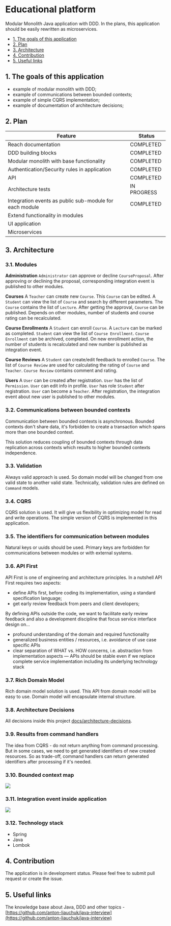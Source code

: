 # Educational platform

Modular Monolith Java application with DDD. In the plans, this application should be easily rewritten as microservices.
- [1. The goals of this application](#1-the-goals-of-this-application)
- [2. Plan](#2-plan)
- [3. Architecture](#3-architecture)
- [4. Contribution](#4-contribution)
- [5. Useful links](#5-useful-links)

## 1. The goals of this application
- example of modular monolith with DDD;
- example of communications between bounded contexts;
- example of simple CQRS implementation;
- example of documentation of architecture decisions;

## 2. Plan
| Feature | Status |
| ------- | ------ |
| Reach documentation | COMPLETED |
| DDD building blocks | COMPLETED |
| Modular monolith with base functionality | COMPLETED |
| Authentication/Security rules in application | COMPLETED |
| API | COMPLETED |
| Architecture tests | IN PROGRESS |
| Integration events as public sub-module for each module | COMPLETED |
| Extend functionality in modules |  |
| UI application |  |
| Microservices |  |

## 3. Architecture
### 3.1. Modules
**Administration**
`Administrator` can approve or decline `CourseProposal`. After approving or declining the proposal, corresponding integration event is published to other modules.

**Courses**
A `Teacher` can create new `Course`. This `Course` can be edited. A `Student` can view the list of `Course` and search by different parameters. The `Course` contains the list of `Lecture`. After getting the approval, `Course` can be published. Depends on other modules, number of students and course rating can be recalculated.

**Course Enrollments**
A `Student` can enroll `Course`. A `Lecture` can be marked as completed. `Student` can view the list of `Course Enrollment`. `Course Enrollment` can be archived, completed. On new enrollment action, the number of students is recalculated and new number is published as integration event.

**Course Reviews**
A `Student` can create/edit feedback to enrolled `Course`. The list of `Course Review` are used for calculating the rating of `Course` and `Teacher`. `Course Review` contains comment and rating.

**Users**
A `User` can be created after registration. `User` has the list of `Permission`. `User` can edit info in profile. `User` has role `Student` after registration. `User` can become a `Teacher`. After registration, the integration event about new user is published to other modules.

### 3.2. Communications between bounded contexts
Communication between bounded contexts is asynchronous. Bounded contexts don't share data, it's forbidden to create a transaction which spans more than one bounded context.

This solution reduces coupling of bounded contexts through data replication across contexts which results to higher bounded contexts independence.

### 3.3. Validation
Always valid approach is used. So domain model will be changed from one valid state to another valid state. Technically, validation rules are defined on `Command` models.

### 3.4. CQRS
CQRS solution is used. It will give us flexibility in optimizing model for read and write operations. The simple version of CQRS is implemented in this application.

### 3.5. The identifiers for communication between modules
Natural keys or uuids should be used. Primary keys are forbidden for communications between modules or with external systems.

### 3.6. API First
API First is one of engineering and architecture principles. In a nutshell API First requires two aspects:
- define APIs first, before coding its implementation, using a standard specification language;
- get early review feedback from peers and client developers;

By defining APIs outside the code, we want to facilitate early review feedback and also a development discipline that focus service interface design on…​
- profound understanding of the domain and required functionality
- generalized business entities / resources, i.e. avoidance of use case specific APIs
- clear separation of WHAT vs. HOW concerns, i.e. abstraction from implementation aspects — APIs should be stable even if we replace complete service implementation including its underlying technology stack

### 3.7. Rich Domain Model
Rich domain model solution is used. This API from domain model will be easy to use. Domain model will encapsulate internal structure.

### 3.8. Architecture Decisions
All decisions inside this project [docs/architecture-decisions](docs/architecture-decisions).

### 3.9. Results from command handlers
The idea from CQRS - do not return anything from command processing. But in some cases, we need to get generated identifiers of new created resources. So as trade-off, command handlers can return generated identifiers after processing if it's needed.

### 3.10. Bounded context map
![](docs/bounded_context_map.png)

### 3.11. Integration event inside application
![](docs/integration_events.png)

### 3.12. Technology stack
- Spring
- Java
- Lombok

## 4. Contribution
The application is in development status. Please feel free to submit pull request or create the issue.

## 5. Useful links
The knowledge base about Java, DDD and other topics - [https://github.com/anton-liauchuk/java-interview](https://github.com/anton-liauchuk/java-interview)

